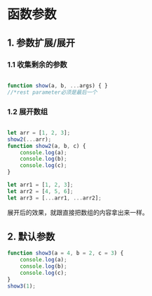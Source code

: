 # 函数参数

## 1. 参数扩展/展开

### 1.1	收集剩余的参数

```javascript

function show(a, b, ...args) { }
//*rest parameter必须是最后一个
```

### 1.2 展开数组

```javascript

let arr = [1, 2, 3];
show2(...arr);
function show2(a, b, c) {
    console.log(a);
    console.log(b);
    console.log(c);
}

let arr1 = [1, 2, 3];
let arr2 = [4, 5, 6];
let arr3 = [...arr1, ...arr2];
```

展开后的效果，就跟直接把数组的内容拿出来一样。


## 2. 默认参数

```javascript
function show3(a = 4, b = 2, c = 3) {
    console.log(a);
    console.log(b);
    console.log(c);
}
show3(1);
``` 
